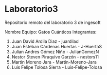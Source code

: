 # Laboratorio3
Repositorio remoto del laboratorio 3 de ingesoft 

Nombre Equipo: Gatos Cuánticos
Integrantes: 

<ol>
<li>Juan David Ardila Diaz - juardilad</li>
<li>Juan Esteban Cárdenas Huertas - J-HuertaS</li>
<li>Julian Andres Gómez Niño - JulianGomezN</li>
<li>Nestor Steven Piraquive Garzón - nestors11</li>
<li>Martin Moreno Jara - Martin-Moreno-Jara</li>
<li>Luis Felipe Tolosa Sierra - Luis-Felipe-Tolosa</li>
</ol>
